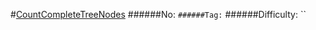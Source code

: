 #[CountCompleteTreeNodes](https://leetcode.com/problems/count-complete-tree-nodes/)
######No: ``
######Tag: ``
######Difficulty: ``
